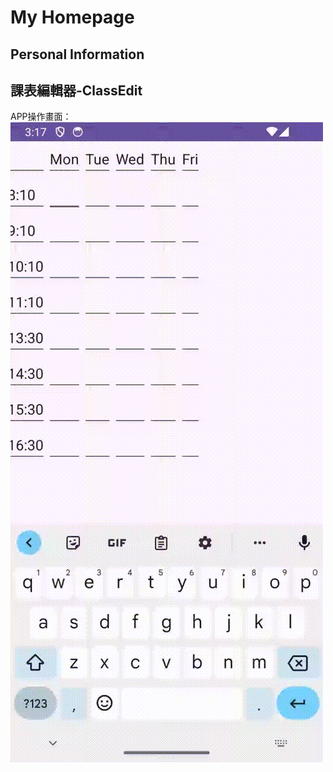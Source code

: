 # My Homepage
## Personal Information
## 課表編輯器-ClassEdit

APP操作畫面：\
![image](https://github.com/iArthurTsai/AppDev/blob/main/ClassEdit.gif)